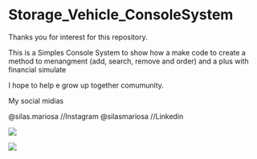 # Storage_Vehicle_ConsoleSystem
 
Thanks you for interest for this repository.

This is a Simples Console System to show how a make code to create a method to menangment (add, search, remove and order) and a plus with financial simulate

I hope to help e grow up together comumunity.

My social midias

@silas.mariosa //Instagram 
@silasmariosa //Linkedin

![](https://github.com/silas-mariosa/Storage_Vehicle_ConsoleSystem/blob/main/Storage_Demo.gif)

![](https://github.com/silas-mariosa/Portifolio_1_StoregeCarSystem/blob/main/Portifolio_1_StoregeCarSystem/Storage_Demo2.gif)
